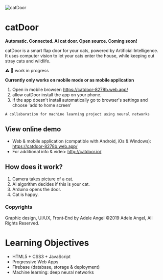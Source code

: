 ![catDoor](https://firebasestorage.googleapis.com/v0/b/catdoor-8278b.appspot.com/o/icon-96x96.png?alt=media&token=f64e5604-c94f-4d0f-80aa-effc70458c09) 
# catDoor

**Automatic. Connected. AI cat door. Open source. Coming soon!**

catDoor is a smart flap door for your cats, powered by Artificial Intelligence. It uses computer vision to let your cats enter the house, while keeping out stray cats and wildlife.

:warning: :construction: work in progress

**Currently only works on mobile mode or as mobile application**

1. Open in mobile browser: https://catdoor-8278b.web.app/ 
2. allow catDoor install the app on your phone.
3. If the app doesn't install automatically go to browser's settings and choose 'add to home screen'

```
A collabaration for machine learning project using neural networks
```

## View online demo
- Web & mobile application (compatible with Android, iOs & Windows):
https://catdoor-8278b.web.app/
- For additional info & video: http://catdoor.io/

## How does it work?
1. Camera takes picture of a cat.
2. AI algorithm decides if this is your cat.
3. Arduino opens the door.
4. Cat is happy.

### Copyrights
Graphic design, UI/UX, Front-End by Adele Angel
©2019 Adele Angel, All Rights Reserved.

# Learning Objectives
- HTML5 + CSS3 + JavaScript
- Progressive Web Apps
- Firebase (database, storage & deployment)
- Machine learning: deep neural networks
